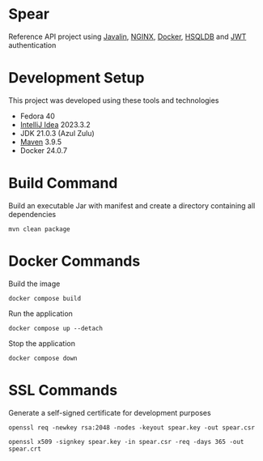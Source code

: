 # Spear
Reference API project using [Javalin](https://javalin.io/), [NGINX](https://docs.nginx.com/), [Docker](https://docs.docker.com/), [HSQLDB](https://hsqldb.org/) and [JWT](https://jwt.io/) authentication

# Development Setup
This project was developed using these tools and technologies
- Fedora 40
- [IntelliJ Idea](https://www.jetbrains.com/idea/) 2023.3.2
- JDK 21.0.3 (Azul Zulu)
- [Maven](https://maven.apache.org/) 3.9.5
- Docker 24.0.7

# Build Command
Build an executable Jar with manifest and create a directory containing all dependencies

```mvn clean package```

# Docker Commands
Build the image

```docker compose build```

Run the application

```docker compose up --detach```

Stop the application

```docker compose down```

# SSL Commands
Generate a self-signed certificate for development purposes

```openssl req -newkey rsa:2048 -nodes -keyout spear.key -out spear.csr```

```openssl x509 -signkey spear.key -in spear.csr -req -days 365 -out spear.crt```
